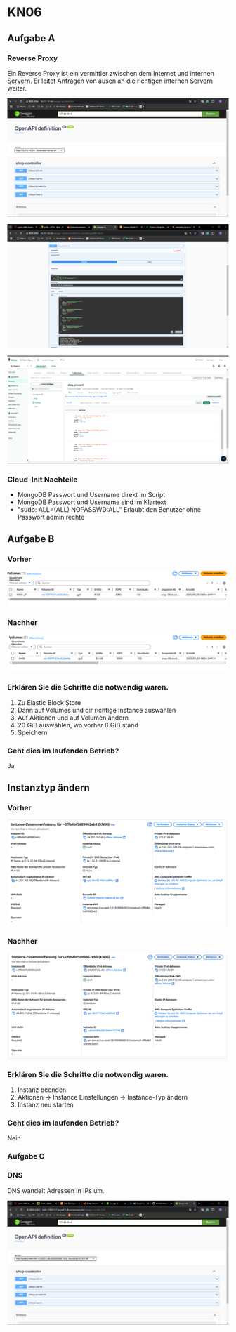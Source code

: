 # KN06

## Aufgabe A

### Reverse Proxy
Ein Reverse Proxy ist ein vermittler zwischen dem Internet und internen Servern. Er leitet Anfragen von ausen an die richtigen internen Servern weiter.

![SwaggerURL](Images/SwaggerURL.png)

![products](Images/products.png)

![mongo](Images/mongo.png)

### Cloud-Init Nachteile

- MongoDB Passwort und Username direkt im Script
- MongoDB Passwort und Username sind im Klartext
- "sudo: ALL=(ALL) NOPASSWD:ALL" Erlaubt den Benutzer ohne Passwort admin rechte

## Aufgabe B

### Vorher
![Vorher](Images/Vorher.png)

### Nachher
![Nachher](Images/Nachher.png)

### Erklären Sie die Schritte die notwendig waren.
1. Zu Elastic Block Store
2. Dann auf Volumes und dir richtige Instance auswählen
3. Auf Aktionen und auf Volumen ändern
4. 20 GiB auswählen, wo vorher 8 GiB stand
5. Speichern

### Geht dies im laufenden Betrieb?
Ja

## Instanztyp ändern

### Vorher
![Vorher](Images/Instance_Vorher.png)
### Nachher
![Nachher](Images/Nachher_Instance.png)

### Erklären Sie die Schritte die notwendig waren.
1. Instanz beenden
2. Aktionen -> Instance Einstellungen -> Instance-Typ ändern
3. Instanz neu starten

### Geht dies im laufenden Betrieb?
Nein

### Aufgabe C

### DNS
DNS wandelt Adressen in IPs um.

![Swagger](Images/Swagger.png)
